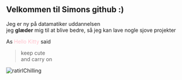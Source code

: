 <!-- background: #fefe79 -->
<!-- color: #b13ad0 -->

## Velkommen til Simons github :)
Jeg er ny på datamatiker uddannelsen <br/>
jeg **glæder** mig til at blive bedre, så jeg kan lave nogle sjove projekter


As <span style="color:pink">Hello Kitty</span> said

> keep cute <br/>
> and carry on


![ratirlChilling](https://user-images.githubusercontent.com/54975711/64421458-eada5500-d0a1-11e9-988b-2b5d86e402c5.png)
